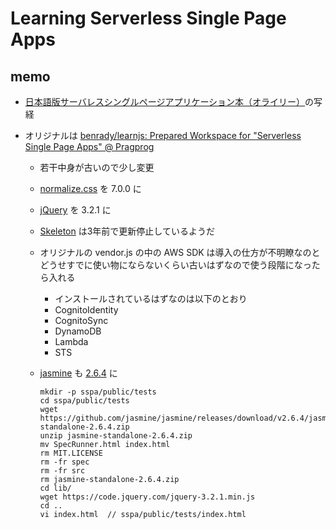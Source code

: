 # Learning Serverless Single Page Apps

## memo

* <a href="http://amzn.to/2tcqUc6">日本語版サーバレスシングルページアプリケーション本（オライリー）</a>の写経
* オリジナルは [benrady/learnjs: Prepared Workspace for "Serverless Single Page Apps" @ Pragprog](https://github.com/benrady/learnjs)

    * 若干中身が古いので少し変更
    * [normalize.css](https://github.com/necolas/normalize.css/) を 7.0.0 に
    * [jQuery](http://jquery.com/) を 3.2.1 に
    * [Skeleton](https://github.com/dhg/Skeleton/) は3年前で更新停止しているようだ
    * オリジナルの vendor.js の中の AWS SDK は導入の仕方が不明瞭なのとどうせすでに使い物にならないくらい古いはずなので使う段階になったら入れる

        * インストールされているはずなのは以下のとおり
        * CognitoIdentity
        * CognitoSync
        * DynamoDB
        * Lambda
        * STS

    * [jasmine](https://github.com/jasmine/jasmine) も [2.6.4](https://github.com/jasmine/jasmine/releases/tag/v2.6.4) に

          mkdir -p sspa/public/tests
          cd sspa/public/tests
          wget https://github.com/jasmine/jasmine/releases/download/v2.6.4/jasmine-standalone-2.6.4.zip
          unzip jasmine-standalone-2.6.4.zip
          mv SpecRunner.html index.html
          rm MIT.LICENSE
          rm -fr spec
          rm -fr src
          rm jasmine-standalone-2.6.4.zip
          cd lib/
          wget https://code.jquery.com/jquery-3.2.1.min.js
          cd ..
          vi index.html  // sspa/public/tests/index.html
